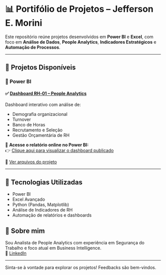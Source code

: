 # 📊 Portifólio de Projetos – Jefferson E. Morini

Este repositório reúne projetos desenvolvidos em **Power BI** e **Excel**, com foco em **Análise de Dados**, **People Analytics**, **Indicadores Estratégicos** e **Automação de Processos**.

---

## 📁 Projetos Disponíveis

### 🔷 Power BI

#### ✅ [Dashboard RH‑01 – People Analytics](./powerbi/Dashboard-RH01)

Dashboard interativo com análise de:
- Demografia organizacional
- Turnover
- Banco de Horas
- Recrutamento e Seleção
- Gestão Orçamentária de RH

📎 **Acesse o relatório online no Power BI:**  
👉 [Clique aqui para visualizar o dashboard publicado](https://app.powerbi.com/reportEmbed?reportId=6d6e58c9-ff66-45df-bde8-71604d97bb2c&autoAuth=true&ctid=5cd2a2f8-9f34-45f5-aae4-de143f507f5b)

📂 [Ver arquivos do projeto](./powerbi/Dashboard-RH01/)

---

## 🧠 Tecnologias Utilizadas

- Power BI
- Excel Avançado
- Python (Pandas, Matplotlib)
- Análise de Indicadores de RH
- Automação de relatórios e dashboards

## 👤 Sobre mim

Sou Analista de People Analytics com experiência em Segurança do Trabalho e foco atual em Business Intelligence.  
📎 [LinkedIn](https://www.linkedin.com/in/jeffersonmorini/)  

---

Sinta-se à vontade para explorar os projetos! Feedbacks são bem-vindos.
